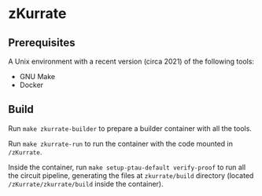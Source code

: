 # zKurrate

## Prerequisites

A Unix environment with a recent version (circa 2021) of the following tools:

 * GNU Make
 * Docker

## Build

Run `make zkurrate-builder` to prepare a builder container with all the tools.

Run `make zkurrate-run` to run the container with the code mounted in `/zKurrate`.

Inside the container, run `make setup-ptau-default verify-proof` to run all the circuit pipeline, generating the files at `zkurrate/build` directory (located `/zKurrate/zkurrate/build` inside the container).
